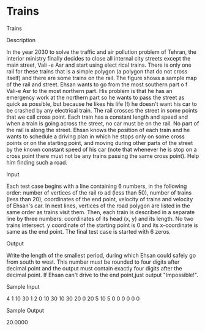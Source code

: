 # Trains

Trains

Description

In the year 2030 to solve the traffic and air pollution problem of Tehran, the interior ministry finally decides to close all internal city streets except the main street, Vali -e Asr and start using elect rical trains. There is only one rail for these trains that is a simple polygon (a polygon that do not cross itself) and there are some trains on the rail. The figure shows a sample map of the rail and street. Ehsan wants to go from the most southern part o f Vali-e Asr to the most northern part. His problem is that he has an emergency work at the northern part so he wants to pass the street as quick as possible, but because he likes his life (!) he doesn't want his car to be crashed by any electrical train. The rail crosses the street in some points that we call cross point. Each train has a constant length and speed and when a train is going across the street, no car must be on the rail. No part of the rail is along the street. Ehsan knows the position of each train and he wants to schedule a driving plan in which he stops only on some cross points or on the starting point, and moving during other parts of the street by the known constant speed of his car (note that whenever he is stop on a cross point there must not be any trains passing the same cross point). Help him finding such a road. 

Input

Each test case begins with a line containing 6 numbers, in the following order: number of vertices of the rail ro ad (less than 50), number of trains (less than 20), coordinates of the end point, velocity of trains and velocity of Ehsan's car. In next lines, vertices of the road polygon are listed in the same order as trains visit them. Then, each train is described in a separate line by three numbers: coordinates of its head (x, y) and its length. No two trains intersect. y coordinate of the starting point is 0 and its x-coordinate is same as the end point. The final test case is started with 6 zeros.

Output

Write the length of the smallest period, during which Ehsan could safely go from south to west. This number must be rounded to four digits after decimal point and the output must contain exactly four digits after the decimal point. If Ehsan can't drive to the end point,just output "Impossible!".

Sample Input

4 1 10 30 1 2
0 10
30 10
30 20
0 20
5 10 5
0 0 0 0 0 0

Sample Output

20.0000
